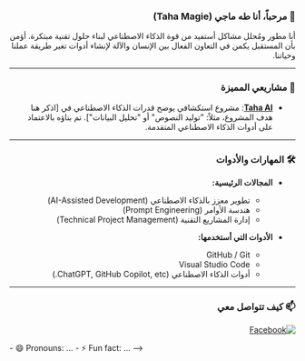 <div dir="rtl">

### 👋 مرحباً، أنا طه ماجي (Taha Magie)

أنا مطور ومُحلل مشاكل أستفيد من قوة الذكاء الاصطناعي لبناء حلول تقنية مبتكرة. أؤمن بأن المستقبل يكمن في التعاون الفعال بين الإنسان والآلة لإنشاء أدوات تغير طريقة عملنا وحياتنا.

---

### 🚀 مشاريعي المميزة

- **[Taha AI](https://github.com/tahamagie75/taha-ai )**: مشروع استكشافي يوضح قدرات الذكاء الاصطناعي في [اذكر هنا هدف المشروع، مثلاً: "توليد النصوص" أو "تحليل البيانات"]. تم بناؤه بالاعتماد على أدوات الذكاء الاصطناعي المتقدمة.

---

### 🛠️ المهارات والأدوات

- **المجالات الرئيسية:**
  - تطوير معزز بالذكاء الاصطناعي (AI-Assisted Development)
  - هندسة الأوامر (Prompt Engineering)
  - إدارة المشاريع التقنية (Technical Project Management)

- **الأدوات التي أستخدمها:**
  - GitHub / Git
  - Visual Studio Code
  - أدوات الذكاء الاصطناعي (ChatGPT, GitHub Copilot, etc.)

---

### 📫 كيف تتواصل معي

<p align="right">
  <a href="https://www.facebook.com/taha.magie" target="_blank"><img src="https://img.shields.io/badge/Facebook-1877F2?style=for-the-badge&logo=facebook&logoColor=white" alt="Facebook"/></a>
  <!-- أضف روابط أخرى هنا إذا أردت، مثل LinkedIn أو بريدك الإلكتروني -->
</p>

</div>
- 😄 Pronouns: ...
- ⚡ Fun fact: ...
-->
